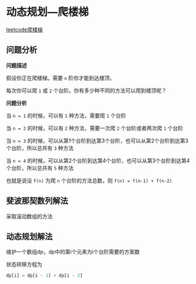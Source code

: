 # 动态规划—爬楼梯

[leetcode爬楼梯](https://leetcode.cn/problems/climbing-stairs/description/?envType=study-plan-v2&envId=dynamic-programming)

## 问题分析

**问题描述**

假设你正在爬楼梯。需要 `n` 阶你才能到达楼顶。

每次你可以爬 `1` 或 `2` 个台阶。你有多少种不同的方法可以爬到楼顶呢？

**问题分析**

当 `n = 1` 的时候，可以有 `1` 种方法，需要爬  `1` 个台阶

当 `n = 2` 的时候，可以有 `2` 种方法，需要一次爬  `2` 个台阶或者两次爬 `1` 个台阶

当 `n = 3` 的时候，可以从第1个台阶到达第3个台阶，也可以从第2个台阶到达第3个台阶，所以总共有 `3` 种方法

当 `n = 4` 的时候，可以从第2个台阶到达第4个台阶，也可以从第3个台阶到达第4个台阶，所以总共有 `5` 种方法

也就是说设 `f(n)` 为爬 `n` 个台阶的方法总数，则 `f(n) = f(n-1) + f(n-2)`

## 斐波那契数列解法

采取滚动数组的方法

## 动态规划解法

维护一个数组dp，dp中的第i个元素为i个台阶需要的方案数

状态转移方程为

```js
dp[i] = dp[i - 1] + dp[i - 2]
```
